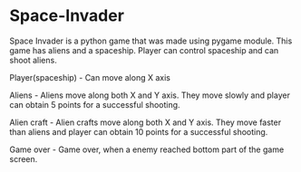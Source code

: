 # Space-Invader

Space Invader is a python game that was made using pygame module. This game has aliens and a spaceship. Player can control spaceship and can shoot aliens.

Player(spaceship) - Can move along X axis

Aliens - Aliens move along both X and Y axis. They move slowly and player can obtain 5 points for a successful shooting.

Alien craft - Alien crafts move along both X and Y axis. They move faster than aliens and player can obtain 10 points for a successful shooting.

Game over - Game over, when a enemy reached bottom part of the game screen.
